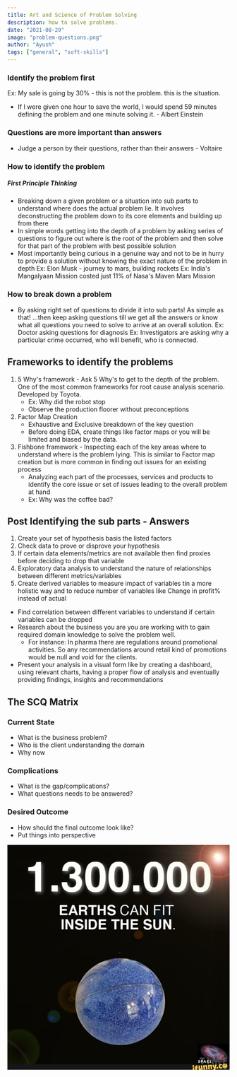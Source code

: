 ```yaml
---
title: Art and Science of Problem Solving
description: how to solve problems.
date: "2021-08-29"
image: "problem-questions.png"
author: "Ayush"
tags: ["general", "soft-skills"]
---
```


### Identify the problem first
Ex: My sale is going by 30% - this is not the problem. this is the situation.
- If I were given one hour to save the world, I would spend 59 minutes defining the problem and one minute solving it. - Albert Einstein

### Questions are more important than answers
- Judge a person by their questions, rather than their answers - Voltaire

### How to identify the problem
##### First Principle Thinking
- Breaking down a given problem or a situation into sub parts to understand where does the actual problem lie. It involves deconstructing the problem down to its core elements and building up from there
- In simple words getting into the depth of a problem by asking series of questions to figure out where is the root of the problem and then solve for that part of the problem with best possible solution
- Most importantly being curious in a genuine way and not to be in hurry to provide a solution without knowing the exact nature of the problem in depth
Ex: Elon Musk - journey to mars, building rockets
Ex: India's Mangalyaan Mission costed just 11% of Nasa's Maven Mars Mission

### How to break down a problem
- By asking right set of questions to divide it into sub parts! As simple as that!
...then keep asking questions till we get all the answers or know what all questions you need to solve to arrive at an overall solution. 
Ex: Doctor asking questions for diagnosis
Ex: Investigators are asking why a particular crime occurred, who will benefit, who is connected.

## Frameworks to identify the problems
1. 5 Why's framework - Ask 5 Why's to get to the depth of the problem. One of the most common frameworks for root cause analysis scenario. Developed by Toyota.
   - Ex: Why did the robot stop
   - Observe the production floorer without preconceptions
2. Factor Map Creation 
   - Exhaustive and Exclusive breakdown of the key question
   - Before doing EDA, create things like factor maps or you will be limited and biased by the data.
3. Fishbone framework - Inspecting each of the key areas where to understand where is the problem lying. This is similar to Factor map creation but is more common in finding out issues for an existing process
   - Analyzing each part of the processes, services and products to identify the core issue or set of issues leading to the overall problem at hand
   - Ex: Why was the coffee bad?

## Post Identifying the sub parts - Answers
1. Create your set of hypothesis basis the listed factors
2. Check data to prove or disprove your hypothesis
3. If certain data elements/metrics are not available then find proxies before deciding to drop that variable
4. Exploratory data analysis to understand the nature of relationships between different metrics/variables
5. Create derived variables to measure impact of variables tin a more holistic way and to reduce number of variables like Change in profit% instead of actual
- Find correlation between different variables to understand if certain variables can be dropped
- Research about the business you are you are working with to gain required domain knowledge to solve the problem well. 
   - For instance: In pharma there are regulations around promotional activities. So any recommendations around retail kind of promotions would be null and void for the clients.
- Present your analysis in a visual form like by creating a dashboard, using relevant charts, having a proper flow of analysis and eventually providing findings, insights and recommendations

## The SCQ Matrix
### Current State
- What is the business problem?
- Who is the client understanding the domain
- Why now

### Complications
- What is the gap/complications?
- What questions needs to be answered?

### Desired Outcome
- How should the final outcome look like?
- Put things into perspective

![EarthInSun](.\earth-in-sun.jpg)
